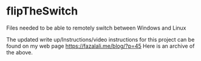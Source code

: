 # flipTheSwitch
Files needed to be able to remotely switch between Windows and Linux 

The updated write up/Instructions/video instructions for this project can be found on my web page https://fazalali.me/blog/?p=45
Here is an archive of the above. 
